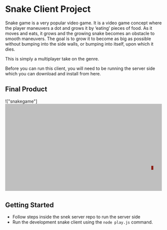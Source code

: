 # Snake Client Project

Snake game is a very popular video game. It is a video game concept where the player maneuvers a dot and grows it by ‘eating’ pieces of food. As it moves and eats, it grows and the growing snake becomes an obstacle to smooth maneuvers. The goal is to grow it to become as big as possible without bumping into the side walls, or bumping into itself, upon which it dies.

This is simply a multiplayer take on the genre.

Before you can run this client, you will need to be running the server side which you can download and install from here. 

## Final Product

!["snakegame"]
!["snakegame2"](https://raw.githubusercontent.com/Alexsoyoungkang/snake-client/7d41fb7f5de61359b960a213b3ef743b5c0f9c38/snakegame2.png)


## Getting Started

- Follow steps inside the snek server repo to run the server side
- Run the development snake client using the `node play.js` command.